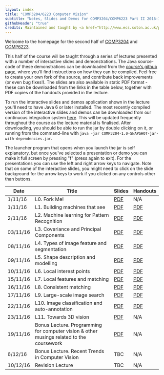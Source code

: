 ```yaml
---
layout: index
title: "COMP3204/6223 Computer Vision"
subtitle: "Notes, Slides and Demos for COMP3204/COMP6223 Part II 2016-17"
githubHeader: "true"
credits: Maintained and taught by <a href="http://www.ecs.soton.ac.uk/people/jsh2">Dr Jonathon Hare</a> (<a href="https://github.com/jonhare">jonhare</a>)
---
```


Welcome to the homepage for the second half of [COMP3204](https://secure.ecs.soton.ac.uk/module/COMP3204) and [COMP6223](https://secure.ecs.soton.ac.uk/module/COMP6223).

This half of the course will be taught through a series of lectures presented with a number of interactive slides and demonstrations. The Java source-code of these demonstrations can be downloaded from the [course's github page](http://github.com/jonhare/COMP3204), where you'll find instructions on how they can be compiled. Feel free to create your own fork of the source, and contribute back improvements (or even bug fixes!). The slides are also available in static PDF format - these can be downloaded from the links in the table below, together with PDF copies of the handouts provided in the lecture.

To run the interactive slides and demos application shown in the lecture you'll need to have Java 6 or later installed. The most recently compiled version of the interactive slides and demos can be downloaded from our continuous integration system [here](http://jenkins.ecs.soton.ac.uk/job/COMP3204/lastSuccessfulBuild/artifact/app/target/COMP3204-1.0-SNAPSHOT-jar-with-dependencies.jar). This will be updated frequently throughout the course as the lecture material is finalised. After downloading, you should be able to run the jar by double clicking on it, or running from the command-line with `java -jar COMP3204-1.0-SNAPSHOT-jar-with-dependencies.jar`. 

The launcher program that opens when you launch the jar is self explanatory, but once you've selected a presentation or demo you can make it full screen by pressing "f" (press again to exit). For the presentations you can use the left and right arrow keys to navigate. Note that on some of the interactive slides, you might need to click on the slide background for the arrow keys to work if you clicked on any controls other than buttons.

Date     | Title        | Slides                             | Handouts
---------| ------------ | ---------------------------------- | ---------
1/11/16 | L0. Fork Me! | [PDF](./lectures/pdf/L0-forkme.pdf) | N/A
1/11/16 | L1. Building machines that see | [PDF](./lectures/pdf/L1-machines-that-see.pdf) | [PDF](./handouts/pdf/L1-machines-that-see.pdf)
2/11/16 | L2. Machine learning for Pattern Recognition | [PDF](./lectures/pdf/L2-machine-learning.pdf) | [PDF](./handouts/pdf/L2-machine-learning.pdf)
03/11/16 | L3. Covariance and Principal Components | [PDF](./lectures/pdf/L3-covariance.pdf) | [PDF](./handouts/pdf/L3-covariance.pdf)
08/11/16 | L4. Types of image feature and segmentation | [PDF](./lectures/pdf/L4-imagefeatures.pdf) | [PDF](./handouts/pdf/L4-imagefeatures.pdf)
09/11/16 | L5. Shape description and modelling | [PDF](./lectures/pdf/L5-shapedescription.pdf) | [PDF](./handouts/pdf/L5-shapedescription.pdf)
10/11/16 | L6. Local interest points | [PDF](./lectures/pdf/L6-interestpoints.pdf) | [PDF](./handouts/pdf/L6-interestpoints.pdf)
15/11/16 | L7. Local features and matching | [PDF](./lectures/pdf/L7-matching.pdf) | [PDF](./handouts/pdf/L7-matching.pdf)
16/11/16 | L8. Consistent matching | [PDF](./lectures/pdf/L8-consistency.pdf) | [PDF](./handouts/pdf/L8-consistency.pdf)
17/11/16 | L9. Large-scale image search | [PDF](./lectures/pdf/L9-imagesearch.pdf) | [PDF](./handouts/pdf/L9-imagesearch.pdf)
22/11/16 | L10. Image classification and auto-annotation | [PDF](./lectures/pdf/L10-classification.pdf) | [PDF](./handouts/pdf/L10-classification.pdf)
23/11/16 | L11. Towards 3D vision | [PDF](./lectures/pdf/L11-towards3d.pdf) | N/A |
19/11/16 | Bonus Lecture. Programming for computer vision & other musings related to the coursework | [PDF](./lectures/pdf/ConvCodingTutorial.pdf) | N/A |
6/12/16  | Bonus Lecture. Recent Trends in Computer Vision | TBC | N/A |
10/12/16 | Revision Lecture | TBC | N/A |
